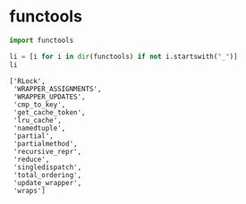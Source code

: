 # functools


```python
import functools
```


```python
li = [i for i in dir(functools) if not i.startswith("_")]
li
```




    ['RLock',
     'WRAPPER_ASSIGNMENTS',
     'WRAPPER_UPDATES',
     'cmp_to_key',
     'get_cache_token',
     'lru_cache',
     'namedtuple',
     'partial',
     'partialmethod',
     'recursive_repr',
     'reduce',
     'singledispatch',
     'total_ordering',
     'update_wrapper',
     'wraps']

